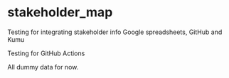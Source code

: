 # stakeholder_map
Testing for integrating stakeholder info Google spreadsheets, GitHub and Kumu

Testing for GitHub Actions

All dummy data for now.
